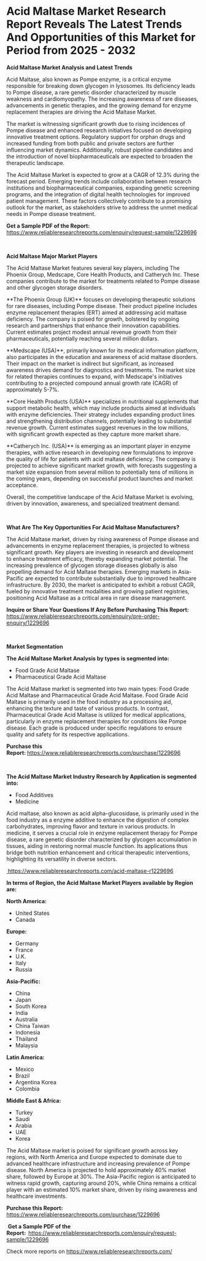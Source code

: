 <p><h1>Acid Maltase Market Research Report Reveals The Latest Trends And Opportunities of this Market for Period from 2025 - 2032</h1></p><p><strong>Acid Maltase Market Analysis and Latest Trends</strong></p>
<p><p>Acid Maltase, also known as Pompe enzyme, is a critical enzyme responsible for breaking down glycogen in lysosomes. Its deficiency leads to Pompe disease, a rare genetic disorder characterized by muscle weakness and cardiomyopathy. The increasing awareness of rare diseases, advancements in genetic therapies, and the growing demand for enzyme replacement therapies are driving the Acid Maltase Market.</p><p>The market is witnessing significant growth due to rising incidences of Pompe disease and enhanced research initiatives focused on developing innovative treatment options. Regulatory support for orphan drugs and increased funding from both public and private sectors are further influencing market dynamics. Additionally, robust pipeline candidates and the introduction of novel biopharmaceuticals are expected to broaden the therapeutic landscape.</p><p>The Acid Maltase Market is expected to grow at a CAGR of 12.3% during the forecast period. Emerging trends include collaboration between research institutions and biopharmaceutical companies, expanding genetic screening programs, and the integration of digital health technologies for improved patient management. These factors collectively contribute to a promising outlook for the market, as stakeholders strive to address the unmet medical needs in Pompe disease treatment.</p></p>
<p><strong>Get a Sample PDF of the Report:&nbsp;</strong> <a href="https://www.reliableresearchreports.com/enquiry/request-sample/1229696?utm_campaign=2098&utm_medium=2&utm_source=Github&utm_content=ia&utm_term=01042025&utm_id=acid-maltase">https://www.reliableresearchreports.com/enquiry/request-sample/1229696</a></p>
<p>&nbsp;</p>
<p><strong>Acid Maltase Major Market Players</strong></p>
<p><p>The Acid Maltase Market features several key players, including The Phoenix Group, Medscape, Core Health Products, and Catherych Inc. These companies contribute to the market for treatments related to Pompe disease and other glycogen storage disorders.</p><p>**The Phoenix Group (UK)** focuses on developing therapeutic solutions for rare diseases, including Pompe disease. Their product pipeline includes enzyme replacement therapies (ERT) aimed at addressing acid maltase deficiency. The company is poised for growth, bolstered by ongoing research and partnerships that enhance their innovation capabilities. Current estimates project modest annual revenue growth from their pharmaceuticals, potentially reaching several million dollars.</p><p>**Medscape (USA)**, primarily known for its medical information platform, also participates in the education and awareness of acid maltase disorders. Their impact on the market is indirect but significant, as increased awareness drives demand for diagnostics and treatments. The market size for related therapies continues to expand, with Medscape's initiatives contributing to a projected compound annual growth rate (CAGR) of approximately 5-7%.</p><p>**Core Health Products (USA)** specializes in nutritional supplements that support metabolic health, which may include products aimed at individuals with enzyme deficiencies. Their strategy includes expanding product lines and strengthening distribution channels, potentially leading to substantial revenue growth. Current estimates suggest revenues in the low millions, with significant growth expected as they capture more market share.</p><p>**Catherych Inc. (USA)** is emerging as an important player in enzyme therapies, with active research in developing new formulations to improve the quality of life for patients with acid maltase deficiency. The company is projected to achieve significant market growth, with forecasts suggesting a market size expansion from several million to potentially tens of millions in the coming years, depending on successful product launches and market acceptance.</p><p>Overall, the competitive landscape of the Acid Maltase Market is evolving, driven by innovation, awareness, and specialized treatment demand.</p></p>
<p>&nbsp;</p>
<p><strong>What Are The Key Opportunities For Acid Maltase Manufacturers?</strong></p>
<p><p>The Acid Maltase market, driven by rising awareness of Pompe disease and advancements in enzyme replacement therapies, is projected to witness significant growth. Key players are investing in research and development to enhance treatment efficacy, thereby expanding market potential. The increasing prevalence of glycogen storage diseases globally is also propelling demand for Acid Maltase therapies. Emerging markets in Asia-Pacific are expected to contribute substantially due to improved healthcare infrastructure. By 2030, the market is anticipated to exhibit a robust CAGR, fueled by innovative treatment modalities and growing patient registries, positioning Acid Maltase as a critical area in rare disease management.</p></p>
<p><strong>Inquire or Share Your Questions If Any Before Purchasing This Report:</strong> <a href="https://www.reliableresearchreports.com/enquiry/pre-order-enquiry/1229696?utm_campaign=2098&utm_medium=2&utm_source=Github&utm_content=ia&utm_term=01042025&utm_id=acid-maltase">https://www.reliableresearchreports.com/enquiry/pre-order-enquiry/1229696</a></p>
<p>&nbsp;</p>
<p><strong>Market Segmentation</strong></p>
<p><strong>The Acid Maltase Market Analysis by types is segmented into:</strong></p>
<p><ul><li>Food Grade Acid Maltase</li><li>Pharmaceutical Grade Acid Maltase</li></ul></p>
<p><p>The Acid Maltase market is segmented into two main types: Food Grade Acid Maltase and Pharmaceutical Grade Acid Maltase. Food Grade Acid Maltase is primarily used in the food industry as a processing aid, enhancing the texture and taste of various products. In contrast, Pharmaceutical Grade Acid Maltase is utilized for medical applications, particularly in enzyme replacement therapies for conditions like Pompe disease. Each grade is produced under specific regulations to ensure quality and safety for its respective applications.</p></p>
<p><strong>Purchase this Report:&nbsp;</strong><a href="https://www.reliableresearchreports.com/purchase/1229696?utm_campaign=2098&utm_medium=2&utm_source=Github&utm_content=ia&utm_term=01042025&utm_id=acid-maltase">https://www.reliableresearchreports.com/purchase/1229696</a></p>
<p>&nbsp;</p>
<p><strong>The Acid Maltase Market Industry Research by Application is segmented into:</strong></p>
<p><ul><li>Food Additives</li><li>Medicine</li></ul></p>
<p><p>Acid maltase, also known as acid alpha-glucosidase, is primarily used in the food industry as a enzyme additive to enhance the digestion of complex carbohydrates, improving flavor and texture in various products. In medicine, it serves a crucial role in enzyme replacement therapy for Pompe disease, a rare genetic disorder characterized by glycogen accumulation in tissues, aiding in restoring normal muscle function. Its applications thus bridge both nutrition enhancement and critical therapeutic interventions, highlighting its versatility in diverse sectors.</p></p>
<p><a href="https://www.reliableresearchreports.com/acid-maltase-r1229696?utm_campaign=2098&utm_medium=2&utm_source=Github&utm_content=ia&utm_term=01042025&utm_id=acid-maltase">&nbsp;https://www.reliableresearchreports.com/acid-maltase-r1229696</a></p>
<p><strong>In terms of Region, the Acid Maltase Market Players available by Region are:</strong></p>
<p>
    <p> <strong> North America: </strong>
        <ul>
            <li>United States</li>
            <li>Canada</li>
        </ul>
        </p> 
    <p> <strong> Europe: </strong>
        <ul>
            <li>Germany</li>
            <li>France</li>
            <li>U.K.</li>
            <li>Italy</li>
            <li>Russia</li>
        </ul>
        </p> 
    <p> <strong> Asia-Pacific: </strong>
        <ul>
            <li>China</li>
            <li>Japan</li>
            <li>South Korea</li>
            <li>India</li>
            <li>Australia</li>
            <li>China Taiwan</li>
            <li>Indonesia</li>
            <li>Thailand</li>
            <li>Malaysia</li>
        </ul>
        </p> 
    <p> <strong> Latin America: </strong>
        <ul>
            <li>Mexico</li>
            <li>Brazil</li>
            <li>Argentina Korea</li>
            <li>Colombia</li>
        </ul>
        </p> 
    <p> <strong> Middle East & Africa: </strong>
        <ul>
            <li>Turkey</li>
            <li>Saudi</li>
            <li>Arabia</li>
            <li>UAE</li>
            <li>Korea</li>
        </ul>
    </p>
    </p>
<p><p>The Acid Maltase market is poised for significant growth across key regions, with North America and Europe expected to dominate due to advanced healthcare infrastructure and increasing prevalence of Pompe disease. North America is projected to hold approximately 40% market share, followed by Europe at 30%. The Asia-Pacific region is anticipated to witness rapid growth, capturing around 20%, while China remains a critical player with an estimated 10% market share, driven by rising awareness and healthcare investments.</p></p>
<p><strong>Purchase this Report: </strong><a href="https://www.reliableresearchreports.com/purchase/1229696?utm_campaign=2098&utm_medium=2&utm_source=Github&utm_content=ia&utm_term=01042025&utm_id=acid-maltase">https://www.reliableresearchreports.com/purchase/1229696</a></p>
<p>&nbsp;<strong>Get a Sample PDF of the Report:&nbsp;&nbsp;</strong><a href="https://www.reliableresearchreports.com/enquiry/request-sample/1229696?utm_campaign=2098&utm_medium=2&utm_source=Github&utm_content=ia&utm_term=01042025&utm_id=acid-maltase">https://www.reliableresearchreports.com/enquiry/request-sample/1229696</a></p>
<p><strong></strong></p>
<p>Check more reports on <a href="https://www.reliableresearchreports.com/?utm_campaign=2098&utm_medium=2&utm_source=Github&utm_content=ia&utm_term=01042025&utm_id=acid-maltase">https://www.reliableresearchreports.com/</a></p>